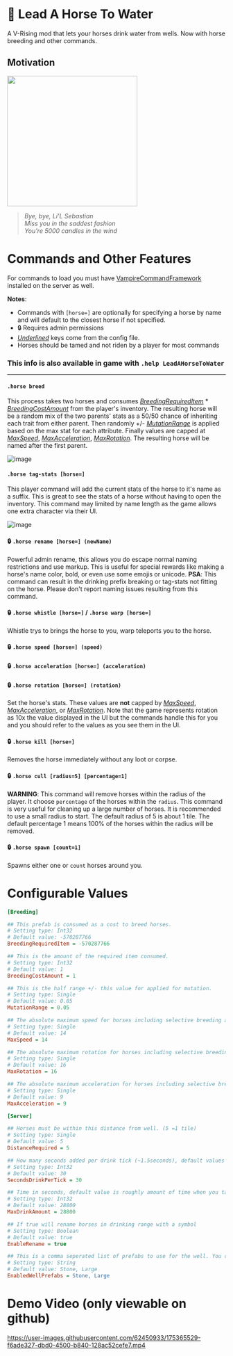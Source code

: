# 🐴 Lead A Horse To Water

A V-Rising mod that lets your horses drink water from wells. Now with horse breeding and other commands.

## Motivation
<img src="https://user-images.githubusercontent.com/62450933/175367019-be27ef84-4676-45cc-809c-41e7244d3594.png" width="300" />

> *Bye, bye, Li'L Sebastian* <br>
> *Miss you in the saddest fashion* <br>
> *You're 5000 candles in the wind*


# Commands and Other Features

For commands to load you must have [VampireCommandFramework](https://github.com/decaprime/VampireCommandFramework) installed on the server as well.

**Notes**:
- Commands with `[horse=]` are optionally for specifying a horse by name and will default to the closest horse if not specified.
- 🔒 Requires admin permissions
- <ins>_Underlined_</ins> keys come from the config file.
- Horses should be tamed and not riden by a player for most commands

### This info is also **available in game** with `.help LeadAHorseToWater`

---

#### `.horse breed`

This process takes two horses and consumes <ins>_BreedingRequiredItem_</ins> * <ins>_BreedingCostAmount_</ins> from the player's inventory. The resulting horse will be a random mix of the two parents' stats as a 50/50 chance of inheriting each trait from either parent. Then randomly +/- <ins>_MutationRange_</ins> is applied based on the max stat for each attribute. Finally values are capped at <ins>_MaxSpeed_</ins>, <ins>_MaxAcceleration_</ins>, <ins>_MaxRotation_</ins>. The resulting horse will be named after the first parent.

![image](https://user-images.githubusercontent.com/62450933/190880543-92d31267-34ec-4292-bb03-b12feee5a95b.png)

#### `.horse tag-stats [horse=]`

This player command will add the current stats of the horse to it's name as a suffix. This is great to see the stats of a horse without having to open the inventory. This command may limited by name length as the game allows one extra character via their UI.

![image](https://user-images.githubusercontent.com/62450933/190880667-fac067fe-764b-4e89-a059-f37ee8221fe1.png)

#### 🔒 `.horse rename [horse=] (newName)`

Powerful admin rename, this allows you do escape normal naming restrictions and use markup. This is useful for special rewards like making a horse's name color, bold, or even use some emojis or unicode.
**PSA**: This command can result in the drinking prefix breaking or tag-stats not fitting on the horse. Please don't report naming issues resulting from this command.

#### 🔒 `.horse whistle [horse=]` / `.horse warp [horse=]`

Whistle trys to brings the horse to you, warp teleports you to the horse.

#### 🔒 `.horse speed [horse=] (speed)`
#### 🔒 `.horse acceleration [horse=] (acceleration)` 
#### 🔒 `.horse rotation [horse=] (rotation)`

Set the horse's stats. These values are **not** capped by <ins>_MaxSpeed_</ins>, <ins>_MaxAcceleration_</ins>, or <ins>_MaxRotation_</ins>. Note that the game represents rotation as 10x the value displayed in the UI but the commands handle this for you and you should refer to the values as you see them in the UI.

#### 🔒 `.horse kill [horse=]`

Removes the horse immediately without any loot or corpse.

#### 🔒 `.horse cull [radius=5] [percentage=1]`

**WARNING**: This command will remove horses within the radius of the player. It choose `percentage` of the horses within the `radius`. This command is very useful for cleaning up a large number of horses. It is recommended to use a small radius to start. The default radius of 5 is about 1 tile. The default percentage 1 means 100% of the horses within the radius will be removed.

#### 🔒 `.horse spawn [count=1]`

Spawns either one or `count` horses around you.

# Configurable Values
```ini
[Breeding]

## This prefab is consumed as a cost to breed horses.
# Setting type: Int32
# Default value: -570287766
BreedingRequiredItem = -570287766

## This is the amount of the required item consumed.
# Setting type: Int32
# Default value: 1
BreedingCostAmount = 1

## This is the half range +/- this value for applied for mutation.
# Setting type: Single
# Default value: 0.05
MutationRange = 0.05

## The absolute maximum speed for horses including selective breeding and mutations.
# Setting type: Single
# Default value: 14
MaxSpeed = 14

## The absolute maximum rotation for horses including selective breeding and mutations.
# Setting type: Single
# Default value: 16
MaxRotation = 16

## The absolute maximum acceleration for horses including selective breeding and mutations.
# Setting type: Single
# Default value: 9
MaxAcceleration = 9

[Server]

## Horses must be within this distance from well. (5 =1 tile)
# Setting type: Single
# Default value: 5
DistanceRequired = 5

## How many seconds added per drink tick (~1.5seconds), default values would be about 24 minutes for the default max amount at fountain.
# Setting type: Int32
# Default value: 30
SecondsDrinkPerTick = 30

## Time in seconds, default value is roughly amount of time when you take wild horses.
# Setting type: Int32
# Default value: 28800
MaxDrinkAmount = 28800

## If true will rename horses in drinking range with a symbol
# Setting type: Boolean
# Default value: true
EnableRename = true

## This is a comma seperated list of prefabs to use for the well. You can choose from one of (stone, iron, bronze, small, big) or (advanced: at your own risk) you can also include an arbitrary guid hash of of a castle connected placeable.
# Setting type: String
# Default value: Stone, Large
EnabledWellPrefabs = Stone, Large
```

# Demo Video (only viewable on github)
https://user-images.githubusercontent.com/62450933/175365529-f6ade327-dbd0-4500-b840-128ac52cefe7.mp4